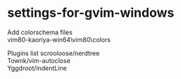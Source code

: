 # settings-for-gvim-windows
Add colorschema files  
vim80-kaoriya-win64\vim80\colors  

Plugins list
scrooloose/nerdtree  
Townk/vim-autoclose  
Yggdroot/indentLine

